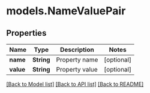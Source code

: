 # models.NameValuePair
## Properties
Name | Type | Description | Notes
------------ | ------------- | ------------- | -------------
**name** | **String** | Property name              | [optional] 
**value** | **String** | Property value              | [optional] 



[[Back to Model list]](README.md#documentation-for-models) [[Back to API list]](README.md#documentation-for-api-endpoints) [[Back to README]](README.md)


